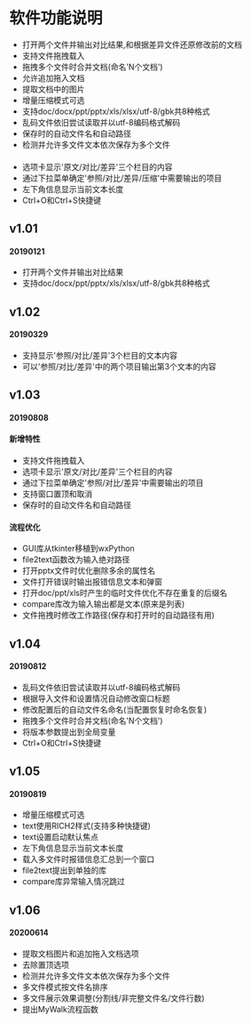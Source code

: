 # 软件功能说明

- 打开两个文件并输出对比结果,和根据差异文件还原修改前的文档
- 支持文件拖拽载入
- 拖拽多个文件时合并文档(命名'N个文档')
- 允许追加拖入文档
- 提取文档中的图片
- 增量压缩模式可选
- 支持doc/docx/ppt/pptx/xls/xlsx/utf-8/gbk共8种格式
- 乱码文件依旧尝试读取并以utf-8编码格式解码
- 保存时的自动文件名和自动路径
- 检测并允许多文件文本依次保存为多个文件
#### 
- 选项卡显示'原文/对比/差异'三个栏目的内容
- 通过下拉菜单确定'参照/对比/差异/压缩'中需要输出的项目
- 左下角信息显示当前文本长度
- Ctrl+O和Ctrl+S快捷键


## v1.01
#### 20190121
- 打开两个文件并输出对比结果
- 支持doc/docx/ppt/pptx/xls/xlsx/utf-8/gbk共8种格式

## v1.02
#### 20190329
- 支持显示'参照/对比/差异'3个栏目的文本内容
- 可以'参照/对比/差异'中的两个项目输出第3个文本的内容

## v1.03
#### 20190808

#### 新增特性
- 支持文件拖拽载入
- 选项卡显示'原文/对比/差异'三个栏目的内容
- 通过下拉菜单确定'参照/对比/差异'中需要输出的项目
- 支持窗口置顶和取消
- 保存时的自动文件名和自动路径

#### 流程优化
- GUI库从tkinter移植到wxPython
- file2text函数改为输入绝对路径
- 打开pptx文件时优化删除多余的属性名
- 文件打开错误时输出报错信息文本和弹窗
- 打开doc/ppt/xls时产生的临时文件优化不存在重复的后缀名
- compare库改为输入输出都是文本(原来是列表)
- 文件拖拽时修改工作路径(保存和打开时的自动路径有用)

## v1.04
#### 20190812
- 乱码文件依旧尝试读取并以utf-8编码格式解码
- 根据导入文件和设置情况自动修改窗口标题
- 修改配置后的自动文件名命名(当配置恢复时命名恢复)
- 拖拽多个文件时合并文档(命名'N个文档')
- 将版本参数提出到全局变量
- Ctrl+O和Ctrl+S快捷键

## v1.05
#### 20190819
- 增量压缩模式可选
- text使用RICH2样式(支持多种快捷键)
- text设置启动默认焦点
- 左下角信息显示当前文本长度
- 载入多文件时报错信息汇总到一个窗口
- file2text提出到单独的库
- compare库异常输入情况跳过

## v1.06
#### 20200614
- 提取文档图片和追加拖入文档选项
- 去除置顶选项
- 检测并允许多文件文本依次保存为多个文件
- 多文件模式按文件名排序
- 多文件展示效果调整(分割线/非完整文件名/文件行数)
- 提出MyWalk流程函数
